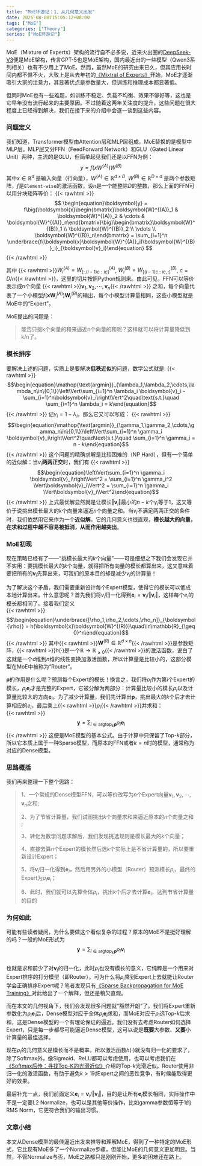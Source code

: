 ```yaml
---
title: "MoE环游记：1、从几何意义出发"
date: 2025-08-08T15:05:12+08:00
tags: ["MoE"]
categories: ["Theory"]
series: ["MoE环游记"]
---
```


MoE（Mixture of Experts）架构的流行自不必多说，近来火出圈的[DeepSeek-V3](https://papers.cool/arxiv/2412.19437)便是MoE架构，传言GPT-5也是MoE架构，国内最近出的一些模型（Qwen3系列相关）也有不少用上了MoE。然而，虽然MoE的研究由来已久，但其应用长时间内都不愠不火，大致上是从去年初的[《Mixtral of Experts》](https://papers.cool/arxiv/2401.04088)开始，MoE才逐渐吸引大家的注意力，其显著优点是参数量大，但训练和推理成本都显著低。

但同时MoE也有一些难题，如训练不稳定、负载不均衡、效果不够好等，这也是它早年没有流行起来的主要原因。不过随着这两年关注度的提升，这些问题在很大程度上已经得到解决，我们在接下来的介绍中会逐一谈到这些内容。

### 问题定义

我们知道，Transformer模型由Attention层和MLP层组成，MoE替换的是模型中MLP层。MLP层又分FFN（FeedForward Network）和GLU（Gated Linear Unit）两种，主流的是GLU，但简单起见我们还是以FFN为例：$$y=f(xW^{(A)})W^{(B)}$$其中$x\in\mathbb{R}^d$ 是输入向量（行向量），$W^{(A)}\in\mathbb{R}^{d\times{D}}$, $W^{(B)}\in\mathbb{R}^{D\times{d}}$ 是两个参数矩阵，$f$是`Element-wise`的激活函数，设$n$是一个能整除$D$的整数，那么上面的FFN可以用分块矩阵等价：
{{< rawhtml >}}
$$ \begin{equation}\boldsymbol{y} = f\big(\boldsymbol{x}\begin{bmatrix}\boldsymbol{W}^{(A)}_1 & \boldsymbol{W}^{(A)}_2 & \cdots & \boldsymbol{W}^{(A)}_n\end{bmatrix}\big)\begin{bmatrix}\boldsymbol{W}^{(B)}_1 \\ \boldsymbol{W}^{(B)}_2 \\ \vdots \\ \boldsymbol{W}^{(B)}_n\end{bmatrix} = \sum_{i=1}^n \underbrace{f(\boldsymbol{x}\boldsymbol{W}^{(A)}_i)\boldsymbol{W}^{(B)}_i}_{\boldsymbol{v}_i}\end{equation} $$
{{< /rawhtml >}}

其中
{{< rawhtml >}}$W^{(A)}_i = W^{(A)}_{[:,(i-1)c:ic]}$, $W^{(B)}_i = W^{(B)}_{[(i-1)c:ic,:]}$, $c= D/n${{< /rawhtml >}}，这里的切片按照Python规则来。由此可见，FFN可以等价表示成n个向量
{{< rawhtml >}}$\boldsymbol{v}_1,\boldsymbol{v}_2,\cdots,\boldsymbol{v}_n${{< /rawhtml >}}
之和，每个向量代表了一个小模型$f(\boldsymbol{x}\boldsymbol{W}^{(A)}_i)\boldsymbol{W}^{(B)}_i$的输出，每个小模型计算量相同，这些小模型就是MoE中的“Expert”。

MoE提出的问题是：
>能否只挑k个向量的和来逼近n个向量的和呢？这样就可以将计算量降低到k/n了。


### 模长排序

要解决上述的问题，实质上是要解决**低秩近似**的问题，数学公式就是: 
{{< rawhtml >}}
$$\begin{equation}\mathop{\text{argmin}}_{\lambda_1,\lambda_2,\cdots,\lambda_n\in\{0,1\}}\left\Vert\sum_{i=1}^n \lambda_i \boldsymbol{v}_i - \sum_{i=1}^n\boldsymbol{v}_i\right\Vert^2\quad\text{s.t.}\quad \sum_{i=1}^n \lambda_i = k\end{equation}$$ 
{{< /rawhtml >}}
记$\gamma_i = 1 - \lambda_i$，那么它又可以写成：
{{< rawhtml >}}
$$\begin{equation}\mathop{\text{argmin}}_{\gamma_1,\gamma_2,\cdots,\gamma_n\in\{0,1\}}\left\Vert\sum_{i=1}^n \gamma_i \boldsymbol{v}_i\right\Vert^2\quad\text{s.t.}\quad \sum_{i=1}^n \gamma_i = n - k\end{equation}$$
{{< /rawhtml >}}
这个问题的精确求解是比较困难的（NP Hard），但有一个简单的近似解：当$v_i$**两两正交**时，我们有
{{< rawhtml >}}
$$\begin{equation}\left\Vert\sum_{i=1}^n \gamma_i \boldsymbol{v}_i\right\Vert^2 = \sum_{i=1}^n \gamma_i^2 \Vert\boldsymbol{v}_i\Vert^2 = \sum_{i=1}^n \gamma_i \Vert\boldsymbol{v}_i\Vert^2\end{equation}$$
{{< /rawhtml >}}
上式最优解显然就是让模长$\Vert\boldsymbol{v}_i\Vert$最小的$n-k$个$\gamma_i$等于1，这又等价于说挑出模长最大的$k$个向量来逼近$n$个向量之和。当$v_i$不满足两两正交的条件时，我们依然用它来作为一个**近似解**。它的几何意义也很直观，**模长越大的向量，在求和过程中越不容易被抵消，从而作用越突出**。


### MoE初现

现在策略已经有了——“挑模长最大的$k$个向量”——可是细想之下我们会发现它并不实用：要挑模长最大的$k$个向量，就得把所有向量的模长都算出来，这又意味着要把所有的$\boldsymbol{v}_i$先算出来，可我们的原本目的却是减少$v_i$的计算量！

为了解决这个矛盾，我们需要重新设计每个Expert模型，使得它的模长可以低成本地计算出来。什么意思呢？首先我们将$v_i$归一化得到$\boldsymbol{e}_i = \boldsymbol{v}_i/\Vert\boldsymbol{v}_i\Vert$，这样每个$e_i$的模长都相同了。接着我们定义  
{{< rawhtml >}}
$$\begin{equation}\underbrace{[\rho_1,\rho_2,\cdots,\rho_n]}_{\boldsymbol{\rho}} = h(\boldsymbol{x}\boldsymbol{W}^{(R)})\quad\in\mathbb{R}_{\geq 0}^n\end{equation}$$
{{< /rawhtml >}}
其中{{< rawhtml >}}$\boldsymbol{W}^{(R)}\in\mathbb{R}^{d\times n}${{< /rawhtml >}}是参数矩阵，{{< rawhtml >}}$h(\cdot)$是一个$\mathbb{R}\to\mathbb{R}_{\geq 0}${{< /rawhtml >}}的激活函数，说白了这就是一个$d$维到$n$维的线性变换加激活函数，所以计算量是比较小的，这部分模型在MoE中被称为“Router”。

$\boldsymbol{\rho}$的作用是什么呢？预测每个Expert的模长！换言之，我们将$\rho_i$作为第$i$个Expert的模长，$\rho_i \boldsymbol{e}_i$才是完整的Expert，它被分解为两部分：计算量比较小的模长$\rho_i$以及计算量比较大的方向$\boldsymbol{e}_i$。为了减少计算量，我们先计算出$\boldsymbol{\rho}$，挑出最大的$k$个后才去计算相应的$e_i$，最后乘上{{< rawhtml >}}$\rho_i${{< /rawhtml >}}并求和：  
{{< rawhtml >}}
$$\begin{equation}\boldsymbol{y} = \sum_{i\in \mathop{\text{argtop}}_k \boldsymbol{\rho}} \rho_i \boldsymbol{e}_i\end{equation}$$
{{< /rawhtml >}}
这便是MoE模型的基本公式。由于计算中只保留了Top-$k$部分，所以它本质上属于一种Sparse模型，而原本的FFN或者$k=n$时的模型，通常称为对应的Dense模型。


### 思路概括

我们再来整理一下整个思路：
>1、一个常规的Dense模型FFN，可以等价改写为$n$个Expert向量$\boldsymbol{v}_1,\boldsymbol{v}_2,\cdots,\boldsymbol{v}_n$之和;
>
>2、为了节省计算量，我们试图挑出$k$个向量求和来逼近原本的$n$个向量之和 ;
>
>3、转化为数学问题求解后，我们发现挑选规则是模长最大的$k$个向量；
>
>4、直接去算$n$个Expert的模长然后选$k$个实际上是不省计算量的，所以要重新设计Expert；
>
>5、将$\boldsymbol{v}_i$归一化得到$\boldsymbol{e}_i$，然后用另外的小模型（Router）预测模长$\rho_i$，最终的Expert为$\rho_i \boldsymbol{e}_i$；
>
>6、此时，我们就可以先算全体$\rho_i$，挑出$k$个后才去计算$\boldsymbol{e}_i$，达到节省计算量的目的


### 为何如此

可能有些读者疑问，为什么要做这个看似复杂的过程？原本的MoE不是挺好理解的吗？一般的MoE形式为  
$$\begin{equation}\boldsymbol{y} = \sum_{i\in \mathop{\text{argtop}}_k \boldsymbol{\rho}} \rho_i \boldsymbol{v}_i\end{equation}$$  
也就是求和前少了对$\boldsymbol{v}_i$的归一化，此时$\rho_i$也没有模长的意义，它纯粹是一个用来对Expert排序的打分模型（即Router）。可为什么将$\rho_i$乘到Expert上去就能让Router学会正确排序Expert呢？笔者发现只有[《Sparse Backpropagation for MoE Training》](https://papers.cool/arxiv/2310.00811)对此给出了一个解释，但还是稍欠直观。

而在本文的几何视角下，我们会发现很多问题就“豁然开朗”了。我们将Expert重新参数化为$\rho_i \boldsymbol{e}_i$后，Dense模型对应于全体$\rho_i \boldsymbol{e}_i$求和，而MoE对应于$\rho_i$选Top-$k$后求和，这是Dense模型的一个有理论保证的逼近。我们没有去考虑Router如何选择Expert，只是每一步都尽可能逼近Dense模型，这可以说是<strong>既要</strong>大参数、<strong>又要</strong>小计算量的最佳选择。

现在$\rho_i$的几何意义是模长而不是概率，所以激活函数$h(\cdot)$就没有归一化的要求了，除了Softmax外，像Sigmoid、ReLU都可以考虑使用，也可以考虑我们在[《Softmax后传：寻找Top-K的光滑近似》](app://obsidian.md/archives/10373)介绍的Top-$k$光滑近似。Router使用非归一化的激活函数，有助于避免$k > 1$时Expert之间的恶性竞争，有时候能取得更好的效果。

最后补充一点，我们前面定义$\boldsymbol{e}_i = \boldsymbol{v}_i/ \Vert\boldsymbol{v}_i\Vert$，目的是让所有$\boldsymbol{e}_i$模长相同，实际操作中不是一定要L2 Normalize，也可以是其他等价操作，比如gamma参数恒等于1的RMS Norm，它更符合我们的输出习惯。

### 文章小结

本文从Dense模型的最佳逼近出发来推导和理解MoE，得到了一种特定的MoE形式，它比现有MoE多了一个Normalize步骤，但能让MoE的几何意义更加明显。当然，不管Normalize与否，MoE之路都只是刚刚开始，更多的困难还在路上。

